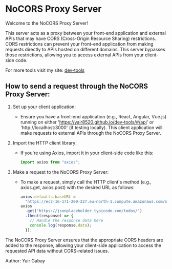 # NoCORS Proxy Server

Welcome to the NoCORS Proxy Server!

This server acts as a proxy between your front-end application and external APIs that may have CORS (Cross-Origin Resource Sharing) restrictions. CORS restrictions can prevent your front-end application from making requests directly to APIs hosted on different domains. This server bypasses those restrictions, allowing you to access external APIs from your client-side code.

For more tools visit my site: [dev-tools](https://yair8520.github.io/dev-tools/)

## How to send a request through the NoCORS Proxy Server:

1. Set up your client application:

   - Ensure you have a front-end application (e.g., React, Angular, Vue.js) running on either 'https://yair8520.github.io/dev-tools/#/api' or 'http://localhost:3000' (if testing locally). This client application will make requests to external APIs through the NoCORS Proxy Server.

2. Import the HTTP client library:

   - If you're using Axios, import it in your client-side code like this:
     ```javascript
     import axios from "axios";
     ```

3. Make a request to the NoCORS Proxy Server:
   - To make a request, simply call the HTTP client's method (e.g., axios.get, axios.post) with the desired URL as follows:
     ```javascript
     axios.defaults.baseURL =
       "https://ec2-16-171-200-227.eu-north-1.compute.amazonaws.com/api/";
     axios
       .get("https://jsonplaceholder.typicode.com/todos/")
       .then((response) => {
         // Handle the response data here
         console.log(response.data);
       });
     ```

The NoCORS Proxy Server ensures that the appropriate CORS headers are added to the response, allowing your client-side application to access the requested API data without CORS-related issues.

Author: Yair Gabay
